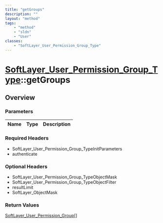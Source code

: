 ```yaml
---
title: "getGroups"
description: ""
layout: "method"
tags:
    - "method"
    - "sldn"
    - "User"
classes:
    - "SoftLayer_User_Permission_Group_Type"
---
```

# [SoftLayer_User_Permission_Group_Type](/reference/services/SoftLayer_User_Permission_Group_Type)::getGroups




## Overview 


### Parameters 
|Name | Type | Description |
| --- | --- | --- |


### Required Headers
* SoftLayer_User_Permission_Group_TypeInitParameters
* authenticate

### Optional Headers
* SoftLayer_User_Permission_Group_TypeObjectMask
* SoftLayer_User_Permission_Group_TypeObjectFilter
* resultLimit
* SoftLayer_ObjectMask

### Return Values
<a href='/reference/datatypes/SoftLayer_User_Permission_Group'>SoftLayer_User_Permission_Group[] </a>

